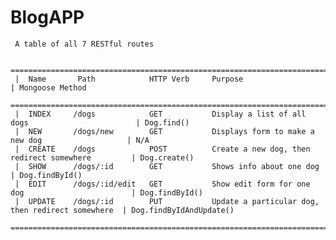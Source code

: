 # BlogAPP

     A table of all 7 RESTful routes

     ===============================================================================================    
     |  Name       Path            HTTP Verb     Purpose                                           | Mongoose Method
     ===============================================================================================
     |  INDEX     /dogs            GET	         Display a list of all dogs                        | Dog.find()
     |  NEW       /dogs/new        GET	         Displays form to make a new dog                   | N/A
     |  CREATE    /dogs            POST          Create a new dog, then redirect somewhere         | Dog.create()
     |  SHOW      /dogs/:id        GET           Shows info about one dog                          | Dog.findById()
     |  EDIT      /dogs/:id/edit   GET           Show edit form for one dog                        | Dog.findById()	
     |  UPDATE    /dogs/:id        PUT           Update a particular dog, then redirect somewhere  | Dog.findByIdAndUpdate()
     ===============================================================================================
